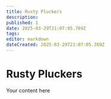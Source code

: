 ```yaml
---
title: Rusty Pluckers
description: 
published: 1
date: 2025-03-29T21:07:05.769Z
tags: 
editor: markdown
dateCreated: 2025-03-29T21:07:05.769Z
---
```


# Rusty Pluckers
Your content here